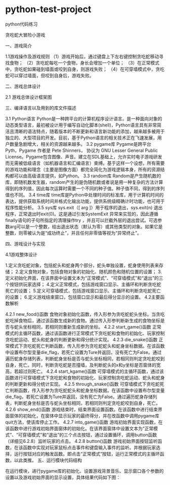 # python-test-project
python代码练习

贪吃蛇大冒险小游戏

一、游戏简介

1.1游戏操作及游戏规则
（1）游戏开始后，通过键盘上下左右键控制贪吃蛇移动寻找食物；
（2）贪吃蛇每吃一个食物，身长会增加一个单位；
（3）在正常模式中，贪吃蛇如果碰到墙面或咬到自身，则游戏失败；
（4）在可穿墙模式中，贪吃蛇可以穿过墙面，但咬到自身后，游戏失败。

二、游戏总体设计

2.1 游戏总体设计框架图


三、编译语言以及用到的库文件描述

3.1 Python语言
Python是一种跨平台的计算机程序设计语言。是一种面向对象的动态类型语言，最初被设计用于编写自动化脚本(shell)，Python语言具有非常简洁且清晰的语法特点，随着版本的不断更新和语言新功能的添加，越来越多被用于独立的、大型项目的开发。目前，基于Python语言的相关技术正在飞速发展，用户数量急剧增大，相关的资源越来越多。
3.2 pygame库
Pygame是跨平台Pyth，Pygame 作者是 Pete Shinners， 协议为 GNU Lesser General Public License。Pygame包含图像、声音。建立在SDL基础上，允许实时电子游戏研发而无需被低级语言（如机器语言和汇编语言）束缚。基于这样一个设想，所有需要的游戏功能和理念（主要是图像方面）都完全简化为游戏逻辑本身，所有的资源结构都可以由高级语言提供，如Python。
3.3 random库
Random是产生随机数的库，即随机数发生器，random产生的是伪随机数或者说是用一种复杂的方法计算得到的序列值，因此每次运算时需要一个不同的种子值。种子值不同，得到的序列值也不同。
3.4 time库
time库是Python中处理时间的标准库，用于计算机时间的表达，提供获取系统时间并格式化输出功能，提供系统级精确计时功能，也可用于程序性能分析。
3.5 sys库
sys.exit（[ arg ]）用于程序的退出，sys.exit(n) 退出程序，正常退出时exit(0)。这是通过引发SystemExit 异常来实现的，因此遵循finally语句的子句所指定的清理操作try ，并且可以拦截外层的退出尝试。可选参数arg可以是一个整数，给出退出状态（默认为零）或其他类型的对象。如果它是整数，则零被认为是“成功终止”，并且任何非零值等视为“异常终止”。

四、游戏设计与实现

4.1游戏整体设计

1.定义贪吃蛇对象，包括蛇头和蛇身两个部分，蛇头单独设置，蛇身使用列表来存储；
2.定义食物对象，包括食物对象的初始化、随机颜色和随机位置的设置；
3.定义初始化界面，在该界面中设置文本为“正常模式”、“可穿墙模式”和“退出”的三个按钮供玩家选择；
4.定义正常模式，包括游戏窗口显示、主循环和判断贪吃蛇死亡的设置；
5.定义可穿墙模式，包括游戏窗口显示、主循环和判断贪吃蛇死亡的设置；
6.定义游戏结束窗口，包括窗口显示和最后得分显示的设置。
4.2主要函数解析

4.2.1 new_food()函数
食物对象初始化函数，传入形参为贪吃蛇蛇头坐标。当贪吃蛇吃掉食物后，通过该函数生成新的食物。通过传入形参判断新生成的食物坐标是否与蛇头坐标相同，若相同则重新生成新的坐标。
4.2.2 start_game()函数
正常模式的主循环函数，通过该函数进行正常模式下贪吃蛇和食物的初始化、玩家控制贪吃蛇运动、蛇头和蛇身的判断更新和得分统计实现。
4.2.3 die_snake()函数
正常模式下贪吃蛇死亡判断函数，传入形参为贪吃蛇蛇头和蛇身坐标数据。在该函数中设置布尔型变量die_flag，若死亡设置为Ture并返回，没有死亡为False。通过遍历蛇身存储列表，判断蛇身坐标是否与蛇头坐标相同，若相同则判定贪吃蛇咬到自身，死亡。同时，判断贪吃蛇是否撞墙，及判断蛇头的x和y坐标是否窗体的宽高，若超过则死亡。
4.2.4 start_kgame()函数
可穿墙模式的主循环函数，通过该函数进行可穿墙模式下贪吃蛇和食物的初始化、玩家控制贪吃蛇运动、蛇头和蛇身的判断更新和得分统计实现。
4.2.5 through_snake()函数
可穿墙模式下贪吃蛇死亡判断函数，传入形参为贪吃蛇蛇头和蛇身坐标数据。在该函数中设置布尔型变量die_flag，若死亡设置为Ture并返回，没有死亡为False。通过遍历蛇身存储列表，判断蛇身坐标是否与蛇头坐标相同，若相同则判定贪吃蛇咬到自身，死亡。
4.2.6 show_end()函数
游戏结束时，结束界面设置函数。在该函数中进行结束界面窗体的初始化，在窗体中显示玩家的最终得分，并在改函数中调用pygame库quit方法，使该库停止工作。
4.2.7 into_game()函数
游戏初始界面实现函数，在该函数中进行游戏初始界面窗体的初始化。在该界面窗体中设置文本为“正常模式”、“可穿墙模式”和“退出”的三个点击按钮，通过设置循环，调用button函数（详细见6.2.8）监听玩家的点击。
4.2.8 button()函数
游戏初始界面按钮监听函数，在该函数中实现对玩家鼠标点击事件和键盘输入事件的监听。并根据玩家选择，运行按钮对应的触发函数。即点击“正常模式”按钮，运行正常模式的主循环函数，以此类推。
五、运行模块代码结构

在运行模块，进行pygame库的初始化、设置游戏背景音乐、显示窗口各个参数的设置以及游戏初始界面的显示设置，具体结果代码如下图：
